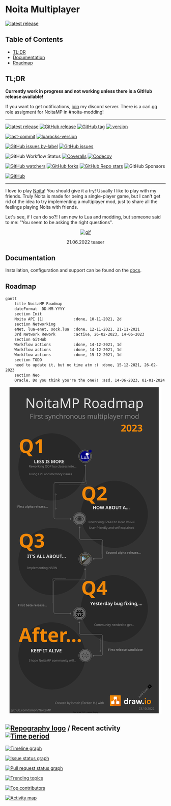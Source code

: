 # Noita Multiplayer

[![latest release](https://img.shields.io/github/v/release/ismoh/noitamp?include_prereleases&label=latest%20release&style=for-the-badge)](https://github.com/Ismoh/NoitaMP/releases)

## Table of Contents

- [TL:DR](#tldr)  
- [Documentation](#documentation)  
- [Roadmap](#roadmap)

## TL;DR

**Currently work in progress and not working unless there is a GitHub release available!**

If you want to get notifications, [join](https://discord.gg/DhMurdcw4k) my discord server. There is a carl.gg role assigment for NoitaMP in #noita-modding!

---

[![latest release](https://img.shields.io/github/v/release/ismoh/noitamp?include_prereleases&label=latest%20release&style=for-the-badge)](https://github.com/Ismoh/NoitaMP/releases)
[![GitHub release](https://img.shields.io/github/v/release/ismoh/noitamp?display_name=release&include_prereleases&sort=date&style=for-the-badge)](https://github.com/Ismoh/NoitaMP/releases)
[![GitHub tag](https://img.shields.io/github/v/tag/ismoh/noitamp?include_prereleases&sort=semver&style=for-the-badge)](https://github.com/Ismoh/NoitaMP/tags)
[![.version](https://img.shields.io/badge/dynamic/json?label=.version&query=version&url=https%3A%2F%2Fraw.githubusercontent.com%2FIsmoh%2FNoitaMP%2Fdevelop%2Fmods%2Fnoita-mp%2F.version&style=for-the-badge)](https://github.com/Ismoh/NoitaMP/blob/develop/mods/noita-mp/.version)

[![last-commit](https://img.shields.io/github/last-commit/ismoh/noitamp?style=for-the-badge)](https://github.com/Ismoh/NoitaMP/commit/develop)
[![luarocks-version](https://img.shields.io/badge/luarocks-v3.9.1-brightgreen?style=for-the-badge)](https://github.com/Ismoh/NoitaMP/blob/develop/.building/luarocks-3.9.1-windows-32)

[![GitHub issues by-label](https://img.shields.io/github/issues/ismoh/noitamp/help_wanted?style=for-the-badge)](https://github.com/Ismoh/NoitaMP/issues?q=is%3Aopen+is%3Aissue+label%3A%22help_wanted%22)
[![GitHub issues](https://img.shields.io/github/issues/ismoh/noitamp?style=for-the-badge)](https://github.com/Ismoh/NoitaMP/issues)

![GitHub Workflow Status](https://img.shields.io/github/actions/workflow/status/ismoh/noitamp/windows-latest-lua-unit-testing.yml?label=Tests%20&logo=windows&style=for-the-badge)
[![Coveralls](https://img.shields.io/coveralls/github/Ismoh/NoitaMP?logo=coveralls&style=for-the-badge)](https://coveralls.io/github/Ismoh/NoitaMP)
[![Codecov](https://img.shields.io/codecov/c/gh/Ismoh/NoitaMP?logo=codecov&style=for-the-badge)](https://codecov.io/gh/Ismoh/NoitaMP)

[![GitHub watchers](https://img.shields.io/github/watchers/ismoh/noitamp?style=for-the-badge)](https://github.com/Ismoh/NoitaMP/watchers)
[![GitHub forks](https://img.shields.io/github/forks/ismoh/noitamp?style=for-the-badge)](https://github.com/Ismoh/NoitaMP/network/members)
[![GitHub Repo stars](https://img.shields.io/github/stars/ismoh/noitamp?style=for-the-badge)](https://github.com/Ismoh/NoitaMP/stargazers)
![GitHub Sponsors](https://img.shields.io/github/sponsors/ismoh?style=for-the-badge)

[![GitHub](https://img.shields.io/github/license/ismoh/noitamp?style=for-the-badge)](https://github.com/Ismoh/NoitaMP/blob/master/LICENSE.md)

---

I love to play [Noita](https://noitagame.com/)! You should give it a try!
Usually I like to play with my friends. Truly Noita is made for being a single-player game,
but I can't get rid of the idea to try implementing a multiplayer mod, just to share all the feelings playing Noita with
friends.

Let's see, if I can do so?! I am new to Lua and modding, but someone said to me: "You seem to be asking the right questions".

<div align="center">

[![gif](miscs/2022-06-21_teaser.gif)](miscs/2022-06-21_teaser.gif)

21.06.2022 teaser
</div>

## Documentation

Installation, configuration and support can be found on the [docs](https://ismoh.github.io/NoitaMP/).

## Roadmap

```mermaid
gantt
    title NoitaMP Roadmap
    dateFormat  DD-MM-YYYY
    section Init
    Noita API |1|             :done, 10-11-2021, 2d
    section Networking
    eNet, lua-enet, sock.lua  :done, 12-11-2021, 21-11-2021
    3rd Network Rework        :active, 26-02-2023, 14-06-2023
    section GitHub
    Workflow actions          :done, 14-12-2021, 1d
    Workflow actions          :done, 14-12-2021, 1d
    Workflow actions          :done, 15-12-2021, 1d
    section TODO
    need to update it, but no time atm :( :done, 15-12-2021, 26-02-2023
    section Neo
    Oracle, Do you think you're the one?! :asd, 14-06-2023, 01-01-2024
  ```

<div align="center">

![NoitaMP-Roadmap](.github/NoitaMP-Roadmap.svg)

</div>

## [![Repography logo](https://images.repography.com/logo.svg)](https://repography.com) / Recent activity [![Time period](https://images.repography.com/36027144/Ismoh/NoitaMP/recent-activity/jAELA8Z3rdlroh0bPJvficEtziU3iyDdNnTghMkIcw0/_530-g9qI7Ne9TS6ZHbAFiMyTtIpN5ijgQKz3hwdxrU_badge.svg)](https://repography.com)

[![Timeline graph](https://images.repography.com/36027144/Ismoh/NoitaMP/recent-activity/jAELA8Z3rdlroh0bPJvficEtziU3iyDdNnTghMkIcw0/_530-g9qI7Ne9TS6ZHbAFiMyTtIpN5ijgQKz3hwdxrU_timeline.svg)](https://github.com/Ismoh/NoitaMP/commits)

[![Issue status graph](https://images.repography.com/36027144/Ismoh/NoitaMP/recent-activity/jAELA8Z3rdlroh0bPJvficEtziU3iyDdNnTghMkIcw0/_530-g9qI7Ne9TS6ZHbAFiMyTtIpN5ijgQKz3hwdxrU_issues.svg)](https://github.com/Ismoh/NoitaMP/issues)

[![Pull request status graph](https://images.repography.com/36027144/Ismoh/NoitaMP/recent-activity/jAELA8Z3rdlroh0bPJvficEtziU3iyDdNnTghMkIcw0/_530-g9qI7Ne9TS6ZHbAFiMyTtIpN5ijgQKz3hwdxrU_prs.svg)](https://github.com/Ismoh/NoitaMP/pulls)

[![Trending topics](https://images.repography.com/36027144/Ismoh/NoitaMP/recent-activity/jAELA8Z3rdlroh0bPJvficEtziU3iyDdNnTghMkIcw0/_530-g9qI7Ne9TS6ZHbAFiMyTtIpN5ijgQKz3hwdxrU_words.svg)](https://github.com/Ismoh/NoitaMP/commits)

[![Top contributors](https://images.repography.com/36027144/Ismoh/NoitaMP/recent-activity/jAELA8Z3rdlroh0bPJvficEtziU3iyDdNnTghMkIcw0/_530-g9qI7Ne9TS6ZHbAFiMyTtIpN5ijgQKz3hwdxrU_users.svg)](https://github.com/Ismoh/NoitaMP/graphs/contributors)

[![Activity map](https://images.repography.com/36027144/Ismoh/NoitaMP/recent-activity/jAELA8Z3rdlroh0bPJvficEtziU3iyDdNnTghMkIcw0/_530-g9qI7Ne9TS6ZHbAFiMyTtIpN5ijgQKz3hwdxrU_map.svg)](https://github.com/Ismoh/NoitaMP/commits)
